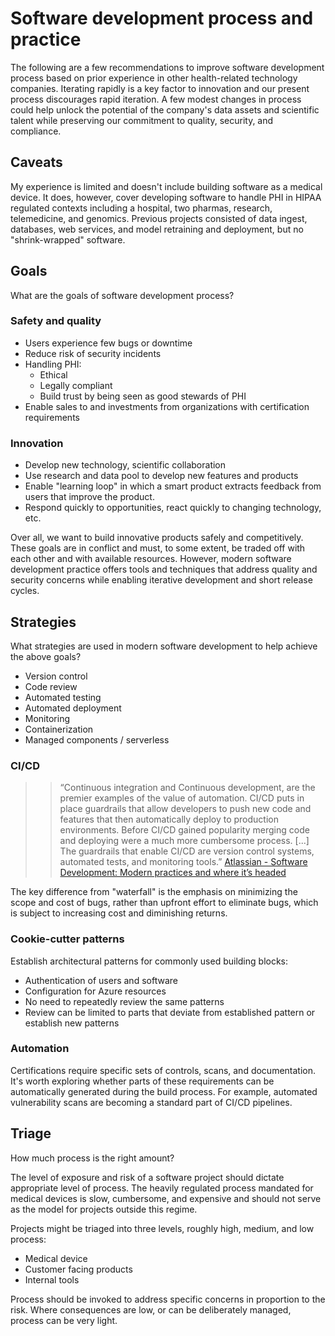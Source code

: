 # Software development process and practice

The following are a few recommendations to improve software development process based on prior experience in other health-related technology companies. Iterating rapidly is a key factor to innovation and our present process discourages rapid iteration. A few modest changes in process could help unlock the potential of the company's data assets and scientific talent while preserving our commitment to quality, security, and compliance.


## Caveats

My experience is limited and doesn't include building software as a medical device. It does, however, cover developing software to handle PHI in HIPAA regulated contexts including a hospital, two pharmas, research, telemedicine, and genomics. Previous projects consisted of data ingest, databases, web services, and model retraining and deployment, but no "shrink-wrapped" software.

## Goals

What are the goals of software development process?

### Safety and quality

- Users experience few bugs or downtime
- Reduce risk of security incidents
- Handling PHI:
  - Ethical
  - Legally compliant
  - Build trust by being seen as good stewards of PHI
- Enable sales to and investments from organizations with certification requirements

### Innovation

- Develop new technology, scientific collaboration
- Use research and data pool to develop new features and products
- Enable "learning loop" in which a smart product extracts feedback from users that improve the product.
- Respond quickly to opportunities, react quickly to changing technology, etc.

Over all, we want to build innovative products safely and competitively. These goals are in conflict and must, to some extent, be traded off with each other and with available resources. However, modern software development practice offers tools and techniques that address quality and security concerns while enabling iterative development and short release cycles.


## Strategies

What strategies are used in modern software development to help achieve the above goals?

- Version control
- Code review
- Automated testing
- Automated deployment
- Monitoring
- Containerization
- Managed components / serverless

### CI/CD

>> “Continuous integration and Continuous development, are the premier examples of the value of automation. CI/CD puts in place guardrails that allow developers to push new code and features that then automatically deploy to production environments. Before CI/CD gained popularity merging code and deploying were a much more cumbersome process. [...] The guardrails that enable CI/CD are version control systems, automated tests, and monitoring tools.” [Atlassian - Software Development: Modern practices and where it’s headed][1]

The key difference from "waterfall" is the emphasis on minimizing the scope and cost of bugs, rather than upfront effort to eliminate bugs, which is subject to increasing cost and diminishing returns.

### Cookie-cutter patterns

Establish architectural patterns for commonly used building blocks:

- Authentication of users and software
- Configuration for Azure resources
- No need to repeatedly review the same patterns
- Review can be limited to parts that deviate from established pattern or establish new patterns

### Automation

Certifications require specific sets of controls, scans, and documentation. It's worth exploring whether parts of these requirements can be automatically generated during the build process. For example, automated vulnerability scans are becoming a standard part of CI/CD pipelines.


## Triage

How much process is the right amount?

The level of exposure and risk of a software project should dictate appropriate level of process. The heavily regulated process mandated for medical devices is slow, cumbersome, and expensive and should not serve as the model for projects outside this regime.

Projects might be triaged into three levels, roughly high, medium, and low process:

- Medical device
- Customer facing products
- Internal tools

Process should be invoked to address specific concerns in proportion to the risk. Where consequences are low, or can be deliberately managed, process can be very light.


[1]: https://www.atlassian.com/software-development
[2]: https://docs.microsoft.com/en-us/azure/architecture/example-scenario/apps/devops-dotnet-webapp
[3]: https://itrevolution.com/accelerate-book/
[4]: https://queue.acm.org/detail.cfm?id=3454124
[5]: https://microsoft.github.io/code-with-engineering-playbook/
[6]: https://alexewerlof.medium.com/the-ownership-trio-482a4e5f666d
